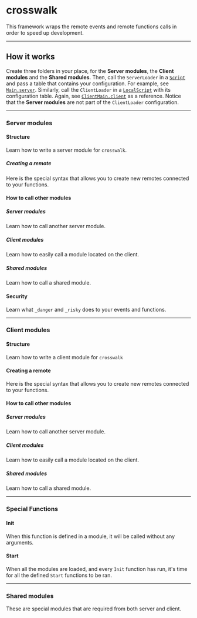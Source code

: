 # crosswalk
This framework wraps the remote events and remote functions calls in order to speed up development.

---

## How it works
Create three folders in your place, for the __Server modules__, the __Client modules__ and the __Shared modules__.
Then, call the `ServerLoader` in a [`Script`](http://robloxdev.com/api-reference/class/Script) and
pass a table that contains your configuration. For example, see [`Main.server`](src/Main.server.lua).
Similarly, call the `ClientLoader` in a [`LocalScript`](http://robloxdev.com/api-reference/class/LocalScript) with its
configuration table. Again, see [`ClientMain.client`](src/ClientMain.client.lua) as a reference. Notice that the
__Server modules__ are not part of the `ClientLoader` configuration.

---

### Server modules
#### Structure
Learn how to write a server module for `crosswalk`.

##### Creating a remote
Here is the special syntax that allows you to create new remotes connected to your functions.

#### How to call other modules
##### Server modules
Learn how to call another server module.

##### Client modules
Learn how to easily call a module located on the client.

##### Shared modules
Learn how to call a shared module.

#### Security
Learn what `_danger` and `_risky` does to your events and functions.

---

### Client modules
#### Structure
Learn how to write a client module for `crosswalk`

#### Creating a remote
Here is the special syntax that allows you to create new remotes connected to your functions.

#### How to call other modules
##### Server modules
Learn how to call another server module.

##### Client modules
Learn how to easily call a module located on the client.

##### Shared modules
Learn how to call a shared module.

---

### Special Functions
#### Init
When this function is defined in a module, it will be called without any arguments.

#### Start
When all the modules are loaded, and every `Init` function has run, it's time for all the defined `Start`
functions to be ran.

---

### Shared modules
These are special modules that are required from both server and client.
